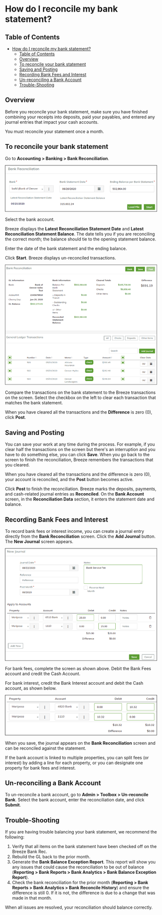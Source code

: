 # How do I reconcile my bank statement?

## Table of Contents

- [How do I reconcile my bank statement?](#how-do-i-reconcile-my-bank-statement)
  - [Table of Contents](#table-of-contents)
  - [Overview](#overview)
  - [To reconcile your bank statement](#to-reconcile-your-bank-statement)
  - [Saving and Posting](#saving-and-posting)
  - [Recording Bank Fees and Interest](#recording-bank-fees-and-interest)
  - [Un-reconciling a Bank Account](#un-reconciling-a-bank-account)
  - [Trouble-Shooting](#trouble-shooting)

## Overview

Before you reconcile your bank statement, make sure you have finished combining your receipts into deposits, paid your payables, and entered any journal entries that impact your cash accounts.

You must reconcile your statement once a month.

## To reconcile your bank statement

Go to **Accounting > Banking > Bank Reconciliation**.

![Bank Reconciliation](images/bank_rec_01b.png)

Select the bank account.

Breeze displays the **Latest Reconciliation Statement Date** and **Latest Reconciliation Statement Balance**. The date tells you if you are reconciling the correct month; the balance should tie to the opening statement balance.

Enter the date of the bank statement and the ending balance.

Click **Start**. Breeze displays un-reconciled transactions.

![Un-reconciled Transactions](images/bank_rec_02.png)

Compare the transactions on the bank statement to the Breeze transactions on the screen. Select the checkbox on the left to clear each transaction that matches the bank statement.

When you have cleared all the transactions and the **Difference** is zero (0), click **Post**.

## Saving and Posting

You can save your work at any time during the process. For example, if you clear half the transactions on the screen but there's an interruption and you have to do something else, you can click **Save**. When you go back to the screen to finish the reconciliation, Breeze remembers the transactions that you cleared.

When you have cleared all the transactions and the difference is zero (0), your account is reconciled, and the **Post** button becomes active.

Click **Post** to finish the reconciliation. Breeze marks the deposits, payments, and cash-related journal entries as **Reconciled**. On the **Bank Account** screen, in the **Reconciliation Data** section, it enters the statement date and balance.

## Recording Bank Fees and Interest

To record bank fees or interest income, you can create a journal entry directly from the **Bank Reconciliation** screen. Click the **Add Journal** button. The **New Journal** screen appears.

![New Journal](images/bank_rec_03.png)

For bank fees, complete the screen as shown above. Debit the Bank Fees account and credit the Cash Account.

For bank interest, credit the Bank Interest account and debit the Cash account, as shown below.

![Bank Interest Entry](images/bank_rec_04.png)

When you save, the journal appears on the **Bank Reconciliation** screen and can be reconciled against the statement.

If the bank account is linked to multiple properties, you can split fees (or interest) by adding a line for each property, or you can designate one property for bank fees and interest.

## Un-reconciling a Bank Account

To un-reconcile a bank account, go to **Admin > Toolbox > Un-reconcile Bank**. Select the bank account, enter the reconciliation date, and click **Submit**.

## Trouble-Shooting

If you are having trouble balancing your bank statement, we recommend the following:

1. Verify that all items on the bank statement have been checked off on the Breeze Bank Rec.
2. Rebuild the GL back to the prior month.
3. Generate the **Bank Balance Exception Report**. This report will show you any issues that could cause the reconciliation to be out of balance (**Reporting > Bank Reports > Bank Analytics > Bank Balance Exception Report**).
4. Check the bank reconciliation for the prior month (**Reporting > Bank Reports > Bank Analytics > Bank Reconcile History**) and ensure the difference is still 0. If it is not, the difference is due to a change that was made in that month.

When all issues are resolved, your reconciliation should balance correctly.
